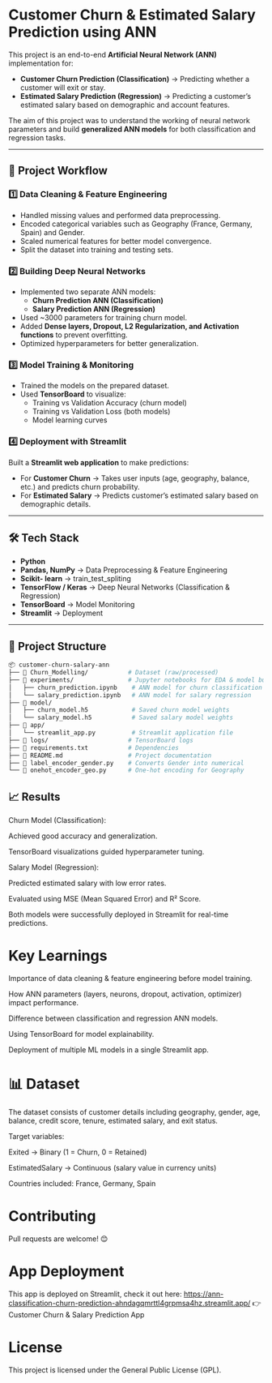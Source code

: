# Customer Churn & Estimated Salary Prediction using ANN

This project is an end-to-end **Artificial Neural Network (ANN)** implementation for:
- **Customer Churn Prediction (Classification)** → Predicting whether a customer will exit or stay.  
- **Estimated Salary Prediction (Regression)** → Predicting a customer’s estimated salary based on demographic and account features.  

The aim of this project was to understand the working of neural network parameters and build **generalized ANN models** for both classification and regression tasks.

---

## 📌 Project Workflow  

### 1️⃣ Data Cleaning & Feature Engineering  
- Handled missing values and performed data preprocessing.  
- Encoded categorical variables such as Geography (France, Germany, Spain) and Gender.  
- Scaled numerical features for better model convergence.  
- Split the dataset into training and testing sets.  

### 2️⃣ Building Deep Neural Networks  
- Implemented two separate ANN models:  
  - **Churn Prediction ANN (Classification)**  
  - **Salary Prediction ANN (Regression)**  
- Used ~3000 parameters for training churn model.  
- Added **Dense layers, Dropout, L2 Regularization, and Activation functions** to prevent overfitting.  
- Optimized hyperparameters for better generalization.  

### 3️⃣ Model Training & Monitoring  
- Trained the models on the prepared dataset.  
- Used **TensorBoard** to visualize:  
  - Training vs Validation Accuracy (churn model)  
  - Training vs Validation Loss (both models)  
  - Model learning curves  

### 4️⃣ Deployment with Streamlit  
Built a **Streamlit web application** to make predictions:  
- For **Customer Churn** → Takes user inputs (age, geography, balance, etc.) and predicts churn probability.  
- For **Estimated Salary** → Predicts customer’s estimated salary based on demographic details.  

---

## 🛠️ Tech Stack  
- **Python**  
- **Pandas, NumPy** → Data Preprocessing & Feature Engineering
- **Scikit- learn** →  train_test_spliting
- **TensorFlow / Keras** → Deep Neural Networks (Classification & Regression)  
- **TensorBoard** → Model Monitoring  
- **Streamlit** → Deployment  

---

## 📂 Project Structure  

```bash
📦 customer-churn-salary-ann
├── 📂 Churn_Modelling/           # Dataset (raw/processed)
├── 📂 experiments/               # Jupyter notebooks for EDA & model building
│   ├── churn_prediction.ipynb    # ANN model for churn classification
│   └── salary_prediction.ipynb   # ANN model for salary regression
├── 📂 model/                     
│   ├── churn_model.h5            # Saved churn model weights
│   └── salary_model.h5           # Saved salary model weights
├── 📂 app/                       
│   └── streamlit_app.py          # Streamlit application file
├── 📂 logs/                      # TensorBoard logs
├── 📜 requirements.txt           # Dependencies
├── 📜 README.md                  # Project documentation
├── 📜 label_encoder_gender.py    # Converts Gender into numerical
└── 📜 onehot_encoder_geo.py      # One-hot encoding for Geography
```

## 📈 Results

Churn Model (Classification):

Achieved good accuracy and generalization.

TensorBoard visualizations guided hyperparameter tuning.

Salary Model (Regression):

Predicted estimated salary with low error rates.

Evaluated using MSE (Mean Squared Error) and R² Score.

Both models were successfully deployed in Streamlit for real-time predictions.

# Key Learnings

Importance of data cleaning & feature engineering before model training.

How ANN parameters (layers, neurons, dropout, activation, optimizer) impact performance.

Difference between classification and regression ANN models.

Using TensorBoard for model explainability.

Deployment of multiple ML models in a single Streamlit app.

# 📊 Dataset

The dataset consists of customer details including geography, gender, age, balance, credit score, tenure, estimated salary, and exit status.

Target variables:

Exited → Binary (1 = Churn, 0 = Retained)

EstimatedSalary → Continuous (salary value in currency units)

Countries included: France, Germany, Spain

# Contributing

Pull requests are welcome! 😊

# App Deployment

This app is deployed on Streamlit, check it out here: https://ann-classification-churn-prediction-ahndagqmrttl4grpmsa4hz.streamlit.app/
👉 Customer Churn & Salary Prediction App

# License

This project is licensed under the General Public License (GPL).
